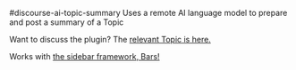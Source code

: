 #discourse-ai-topic-summary Uses a remote AI language model to prepare and post a summary of a Topic

Want to discuss the plugin?  The [relevant Topic is here.](https://meta.discourse.org/t/discourse-ai-topic-summary-automated-summaries-and-smart-tagging/256711?u=merefield)

Works with [the sidebar framework, Bars!](https://github.com/merefield/discourse-tc-bars/tree/2b4fa16df6a2126e23dd2cc9ffb9a89e650f7bd8)
